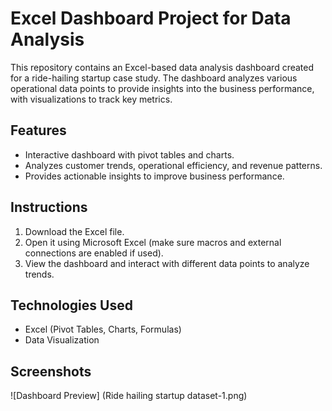 # Excel Dashboard Project for Data Analysis

This repository contains an Excel-based data analysis dashboard created for a ride-hailing startup case study. The dashboard analyzes various operational data points to provide insights into the business performance, with visualizations to track key metrics.

## Features
- Interactive dashboard with pivot tables and charts.
- Analyzes customer trends, operational efficiency, and revenue patterns.
- Provides actionable insights to improve business performance.

## Instructions
1. Download the Excel file.
2. Open it using Microsoft Excel (make sure macros and external connections are enabled if used).
3. View the dashboard and interact with different data points to analyze trends.

## Technologies Used
- Excel (Pivot Tables, Charts, Formulas)
- Data Visualization

## Screenshots
![Dashboard Preview]
(Ride hailing startup dataset-1.png)
